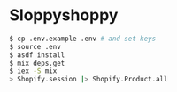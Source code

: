 # Sloppyshoppy

```bash
$ cp .env.example .env # and set keys
$ source .env
$ asdf install
$ mix deps.get
$ iex -S mix
> Shopify.session |> Shopify.Product.all
```
